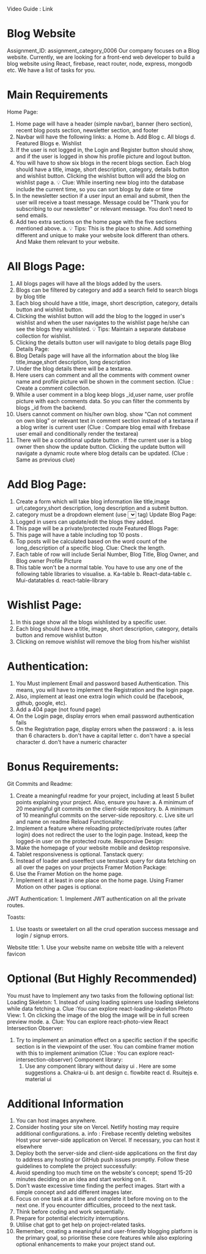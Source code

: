 Video Guide : Link
# Blog Website
Assignment_ID: assignment_category_0006
Our company focuses on a Blog website. Currently, we are looking for a front-end web developer to build a blog website using React, firebase, react router, node, express, mongodb etc.
We have a list of tasks for you.


# Main Requirements
Home Page:
1.	Home page will have a header (simple navbar), banner (hero section), recent blog posts section, newsletter section, and footer
2.	Navbar will have the following links:
a.	Home
b.	Add Blog
c.	All blogs
d.	Featured Blogs
e.	Wishlist
3.	If the user is not logged in, the Login and Register button should show, and if the user is logged in show his profile picture and logout button.
4.	You will have to show six blogs in the recent blogs section. Each blog should have a title, image, short description, category, details button and wishlist button. Clicking the wishlist button will add the blog on wishlist page
a.	💡 Clue: While inserting new blog into the database include the current time, so you can sort blogs by date or time
5.	In the newsletter section if a user input an email and submit, then the user will receive a toast message. Message could be "Thank you for subscribing to our newsletter" or relevant message. You don’t need to send emails.
6.	Add two extra sections on the home page with the five sections mentioned above.
a.	💡 Tips: This is the place to shine. Add something different and unique to make your website look different than others. And Make them relevant to your website.


# All Blogs Page:
1.	All blogs pages will have all the blogs added by the users.
2.	Blogs can be filtered by category and add a search field to search blogs by blog title
3.	Each blog should have a title, image, short description, category, details button and wishlist button.
4.	Clicking the wishlist button will add the blog to the logged in user's wishlist and when the user navigates to the wishlist page he/she can see the blogs they wishlisted. 💡 Tips: Maintain a separate database collection for wishlist.
5.	Clicking the details button user will navigate to blog details page
Blog Details Page:
1.	Blog Details page will have all the information about the blog like title,image,short description, long description
2.	Under the blog details there will be a textarea.
3.	Here users can comment and all the comments with comment owner name and profile picture will be shown in the comment section. (Clue : Create a comment collection.
4.	While a user comment in a blog keep blogs _id,user name, user profile picture with each comments data. So you can filter the comments by blogs _id from the backend.
5.	Users cannot comment on his/her own blog. show "Can not comment on own blog" or relevant text in comment section instead of a textarea if a blog writer is current user (Clue : Compare blog email with firebase user email and conditionally render the textarea)
6.	There will be a conditional update button . If the current user is a blog owner then show the update button. Clicking the update button will navigate a dynamic route where blog details can be updated. (Clue : Same as previous clue)

# Add Blog Page:
1.	Create a form which will take blog information like title,image url,category,short description, long description and a submit button.
2.	category must be a dropdown element (use <select></select> tag)
Update Blog Page:
1.	Logged in users can update/edit the blogs they added.
2.	This page will be a private/protected route
Featured Blogs Page:
1.	This page will have a table including top 10 posts .
2.	Top posts will be calculated based on the word count of the long_description of a specific blog.
Clue: Check the length.
3.	Each table of row will include Serial Number, Blog Title, Blog Owner, and Blog owner Profile Picture
4.	This table won't be a normal table. You have to use any one of the following table libraries to visualise.
a.	Ka-table
b.	React-data-table
c.	Mui-datatables
d.	react-table-library

# Wishlist Page:
1.	In this page show all the blogs wishlisted by a specific user.
2.	Each blog should have a title, image, short description, category, details button and remove wishlist button
3.	Clicking on remove wishlist will remove the blog from his/her wishlist

# Authentication:
1.	You Must implement Email and password based Authentication. This means, you will have to implement the Registration and the login page.
2.	Also, implement at least one extra login which could be (facebook, github, google, etc).
3.	Add a 404 page (not found page)
4.	On the Login page, display errors when email password authentication fails
5.	On the Registration page, display errors when the password :
a.	is less than 6 characters
b.	don't have a capital letter
c.	don't have a special character
d.	don't have a numeric character

# Bonus Requirements:
Git Commits and Readme:
1.	Create a meaningful readme for your project, including at least 5 bullet points explaining your project. Also, ensure you have:
a.	A minimum of 20 meaningful git commits on the client-side repository.
b.	A minimum of 10 meaningful commits on the server-side repository.
c.	Live site url and name on readme
Reload Functionality:
1. Implement a feature where reloading protected/private routes (after login) does not redirect the user to the login page. Instead, keep the logged-in user on the protected route.
Responsive Design:
1.	Make the homepage of your website mobile and desktop responsive.
2.	Tablet responsiveness is optional.
Tanstack query:
1.	Instead of loader and useeffect use tenstack query for data fetching on all over the pages on your projects
Framer Motion Package:
1.	Use the Framer Motion on the home page.
2.	Implement it at least in one place on the home page. Using Framer Motion on other pages is optional.

JWT Authentication:
	1.	Implement JWT authentication on all the private routes.

Toasts:
1.	Use toasts or sweetalert on all the crud operation success message and login / signup errors.

Website title:
	1.	Use your website name on website title with a relevent favicon


# Optional (But Highly Recommended)
You must have to Implement any two tasks from the following optional list:
Loading Skeleton:
	1.	Instead of using loading spinners use loading skeletons while data fetching
a.	Clue :You can explore react-loading-skeleton Photo View:
	1.	On clicking the image of the blog the image will be in full screen preview mode.
	a.	Clue: You can explore react-photo-view
React Intersection Observer:
1.	Try to implement an animation effect on a specific section if the specific section is in the viewpoint of the user. You can combine framer motion with this to implement animation (Clue : You can explore react-intersection-observer)
Component library:
	1.	Use any component library without daisy ui . Here are some suggestions
a.	Chakra-ui
b.	ant design
c.	flowbite react
d.	Rsuitejs
e.	material ui


# Additional Information
1.	You can host images anywhere.
2.	Consider hosting your site on Vercel. Netlify hosting may require additional configurations.
a.	info : Firebase recently deleting websites Host your server-side application on Vercel. If necessary, you can host it elsewhere
3.	Deploy both the server-side and client-side applications on the first day to address any hosting or GitHub push issues promptly.
Follow these guidelines to complete the project successfully:
1.	Avoid spending too much time on the website's concept; spend 15-20 minutes deciding on an idea and start working on it.
2.	Don't waste excessive time finding the perfect images. Start with a simple concept and add different images later.
3.	Focus on one task at a time and complete it before moving on to the next one. If you encounter difficulties, proceed to the next task.
4.	Think before coding and work sequentially.
5.	Prepare for potential electricity interruptions.
6.	Utilise chat gpt to get help on project-related tasks.
7.	Remember, creating a meaningful and user-friendly blogging platform is the primary goal, so prioritise these core features while also exploring optional enhancements to make your project stand out.

